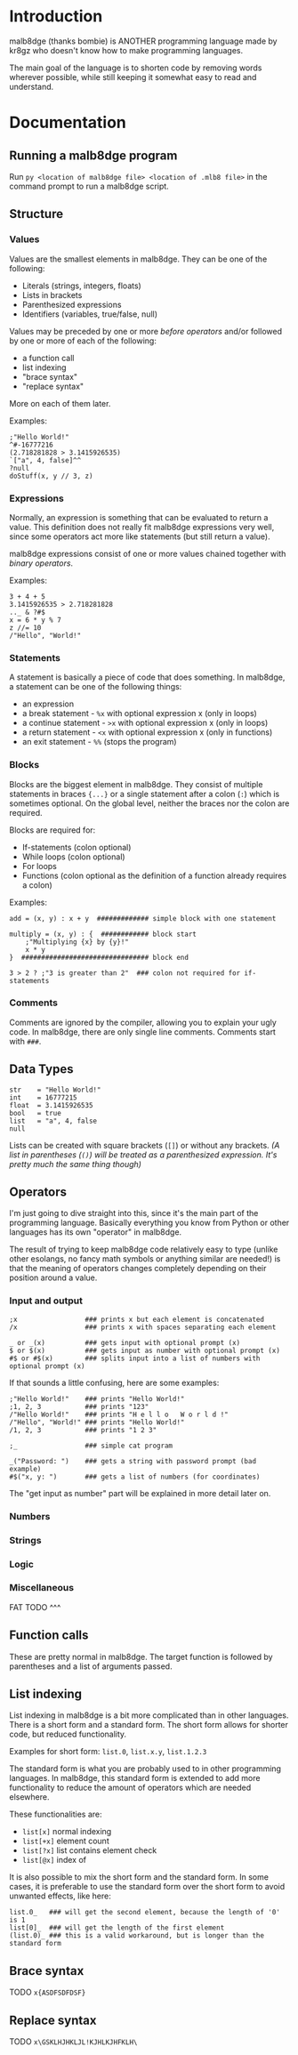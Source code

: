 # Introduction
malb8dge (thanks bombie) is ANOTHER programming language made by kr8gz who
doesn't know how to make programming languages.

The main goal of the language is to shorten code by removing words wherever
possible, while still keeping it somewhat easy to read and understand.

# Documentation

## Running a malb8dge program
Run `py <location of malb8dge file> <location of .mlb8 file>`
in the command prompt to run a malb8dge script.

## Structure

### Values
Values are the smallest elements in malb8dge. They can be one of the following:

* Literals (strings, integers, floats)
* Lists in brackets
* Parenthesized expressions
* Identifiers (variables, true/false, null)

Values may be preceded by one or more *before operators* and/or followed by one
or more of each of the following:

* a function call
* list indexing
* "brace syntax"
* "replace syntax"

More on each of them later.

Examples:
```
;"Hello World!"
^#-16777216
(2.718281828 > 3.1415926535)
`["a", 4, false]^^
?null
doStuff(x, y // 3, z)
```

### Expressions
Normally, an expression is something that can be evaluated to return a value.
This definition does not really fit malb8dge expressions very well, since some
operators act more like statements (but still return a value).

malb8dge expressions consist of one or more values chained together with
*binary operators*.

Examples:
```
3 + 4 + 5
3.1415926535 > 2.718281828
.._ & ?#$
x = 6 * y % 7
z //= 10
/"Hello", "World!"
```

### Statements
A statement is basically a piece of code that does something. In malb8dge,
a statement can be one of the following things:

* an expression
* a break statement - `%x` with optional expression x (only in loops)
* a continue statement - `>x` with optional expression x (only in loops)
* a return statement - `<x` with optional expression x (only in functions)
* an exit statement - `%%` (stops the program)

### Blocks
Blocks are the biggest element in malb8dge. They consist of multiple statements
in braces `{...}` or a single statement after a colon (`:`) which is sometimes
optional. On the global level, neither the braces nor the colon are required.

Blocks are required for:

* If-statements (colon optional)
* While loops (colon optional)
* For loops
* Functions (colon optional as the definition of a function already requires a
  colon)

Examples:
```
add = (x, y) : x + y  ############# simple block with one statement

multiply = (x, y) : {  ############ block start
    ;"Multiplying {x} by {y}!"
    x * y
}  ################################ block end

3 > 2 ? ;"3 is greater than 2"  ### colon not required for if-statements
```

### Comments
Comments are ignored by the compiler, allowing you to explain your ugly code.
In malb8dge, there are only single line comments. Comments start with `###`.

## Data Types
```
str    = "Hello World!"
int    = 16777215
float  = 3.1415926535
bool   = true
list   = "a", 4, false
null
```
Lists can be created with square brackets (`[]`) or without any brackets.
*(A list in parentheses (`()`) will be treated as a parenthesized expression.
It's pretty much the same thing though)*

## Operators
I'm just going to dive straight into this, since it's the main part of the
programming language. Basically everything you know from Python or other
languages has its own "operator" in malb8dge.

The result of trying to keep malb8dge code relatively easy to type (unlike
other esolangs, no fancy math symbols or anything similar are needed!) is that
the meaning of operators changes completely depending on their position around
a value.

### Input and output
```
;x                 ### prints x but each element is concatenated
/x                 ### prints x with spaces separating each element

_ or _(x)          ### gets input with optional prompt (x)
$ or $(x)          ### gets input as number with optional prompt (x)
#$ or #$(x)        ### splits input into a list of numbers with optional prompt (x)
```
If that sounds a little confusing, here are some examples:
```
;"Hello World!"    ### prints "Hello World!"
;1, 2, 3           ### prints "123"
/"Hello World!"    ### prints "H e l l o   W o r l d !"
/"Hello", "World!" ### prints "Hello World!"
/1, 2, 3           ### prints "1 2 3"

;_                 ### simple cat program

_("Password: ")    ### gets a string with password prompt (bad example)
#$("x, y: ")       ### gets a list of numbers (for coordinates)
```
The "get input as number" part will be explained in more detail later on.

### Numbers

### Strings

### Logic

### Miscellaneous
FAT TODO ^^^

## Function calls
These are pretty normal in malb8dge. The target function is followed by
parentheses and a list of arguments passed.

## List indexing
List indexing in malb8dge is a bit more complicated than in other languages.
There is a short form and a standard form. The short form allows for shorter
code, but reduced functionality.

Examples for short form: `list.0`, `list.x.y`, `list.1.2.3`

The standard form is what you are probably used to in other programming
languages. In malb8dge, this standard form is extended to add more
functionality to reduce the amount of operators which are needed elsewhere.

These functionalities are:
* `list[x]` normal indexing
* `list[+x]` element count
* `list[?x]` list contains element check
* `list[@x]` index of

It is also possible to mix the short form and the standard form. In some cases,
it is preferable to use the standard form over the short form to avoid unwanted
effects, like here:
```
list.0_   ### will get the second element, because the length of '0' is 1
list[0]_  ### will get the length of the first element
(list.0)_ ### this is a valid workaround, but is longer than the standard form
```

## Brace syntax
TODO `x{ASDFSDFDSF}`

## Replace syntax
TODO `x\GSKLHJHKLJL!KJHLKJHFKLH\ `